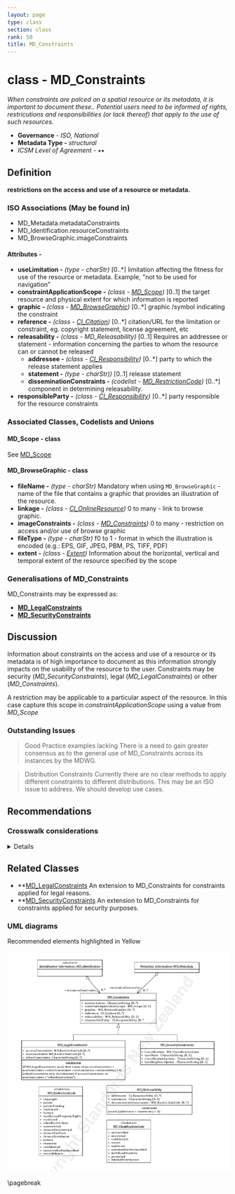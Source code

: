 ```yaml
---
layout: page
type: class
section: class
rank: 50
title: MD_Constraints
---
```

#  class - MD_Constraints
*When constraints are palced on a spatial resource or its metadata, it is important to document these.. Potential users need to be informed of rights, restricutions and responsibilities (or lack thereof) that apply to the use of such resources.*

- **Governance** -  *ISO, National*
- **Metadata Type -** *structural*
- *ICSM Level of Agreement* - ⭑⭑

## Definition

**restrictions on the access and use of a resource or metadata.**

### ISO Associations (May be found in) 

- MD_Metadata.metadataConstraints
- MD_Identification.resourceConstraints
- MD_BrowseGraphic.imageConstraints

#### Attributes -

- **useLimitation -** *(type - charStr)* [0..\*] limitation affecting the fitness for use of the resource or metadata. Example, "not to be used for navigation"
- **constraintApplicationScope -** *(class - [MD_Scope](./class-MD_Scope))* [0..1] the target resource and physical extent for which information is reported
- **graphic -** *(class - [MD_BrowseGraphic](http://wiki.esipfed.org/index.php/MD_BrowseGraphic))* [0..\*]  graphic /symbol indicating the constraint 
- **reference -** *(class - [CI_Citation](./class-CI_Citation))* [0..\*] citation/URL for the limitation or constraint, eg. copyright statement, license agreement, etc 
- **releasability -** *(class - MD_Releasability)*  [0..1]  Requires an addressee or statement - information concerning the parties to whom the resource can or cannot be released
  - **addressee -** *(class - [CI_Responsibility](./class-CI_Responsibility))* [0..\*]   party to which the release statement applies
  - **statement -** *(type - charStr))* [0..1]   release statement
  - **disseminationConstraints -** *(codelist - [MD_RestrictionCode](http://wiki.esipfed.org/index.php/ISO_19115_and_19115-2_CodeList_Dictionaries#MD_RestrictionCode))* [0..\*] component in determining releasability. 
- **responsibleParty -** *(class - [CI_Responsibility](./class-CI_Responsibility))* [0..\*] party responsible for the resource constraints

### Associated Classes, Codelists and Unions

#### MD_Scope - class

See [MD_Scope](./class-MD_Scope)

#### MD_BrowseGraphic - class

- **fileName -** *(type - charStr)* Mandatory when using `MD_BrowseGraphic` - name of the file that contains a graphic that provides an illustration of the resource. 
- **linkage -** *(class - [CI_OnlineResource](./class-CI_OnlineResource))*  0 to many - link to browse graphic.
- **imageConstraints -** *(class - [MD_Constraints](./class-md_constraints))*  0 to many - restriction on access and/or use of browse graphic
- **fileType -** *(type - charStr)* f0 to 1 - format in which the illustration is encoded (e.g.: EPS, GIF, JPEG, PBM, PS, TIFF, PDF)
- **extent -** *(class -  [Extent](./ResourceExtent))* Information about the horizontal, vertical and temporal extent of the resource specified by the scope

### Generalisations of MD_Constraints

MD_Constraints may be expressed as:

- **[MD_LegalConstraints](./class-MD_LegalConstraints)**
- **[MD_SecurityConstraints](./class-MD_SecurityConstraints)**
 

## Discussion

Information about constraints on the access and use of a resource or its metadata is of high importance to document as this information strongly impacts on the usability of the resource to the user. Constraints may be security (*MD_SecurityConstraints*), legal (*MD_LegalConstraints*) or other (*MD_Constraints*).

A restriction may be applicable to a particular aspect of the resource. In this case capture this scope in *constraintApplicationScope* using a value from *MD_Scope*

### Outstanding Issues

> Good Practice examples lacking
There is a need to gain greater consensus as to the general use of MD_Constraints across its instances by the MDWG.

> Distribution Constraints
Currently there are no clear methods to apply different constraints to different distributions. This may be an ISO issue to address. We should develop use cases.

## Recommendations

### Crosswalk considerations

<details>

#### ISO19139

- *MD_BrowseGraphic.imageConstraint* - This new element was added in order to allow the specification of constraints on a browse graphic associated with a resource.
- *MD_Constraints.constraintApplicationScope* -  This new element was added in order to allow description of constraints on a resource that vary in space and/or time and/or level.
- *MD_Constraints.graphic* - This new element was added in order to allow inclusion of a logo or other graphic that is associated with a particular constraint. 
- *MD_Constraints.reference* -  This new element was added in order to allow inclusion of a reference to more detailed information about a constraint.
- *MD_Constraints.releasability* -  This new element was added in order to allow specification of constraints that apply to specific people or organizations.
- *MD_Constraints.responsibleParty* - This new element was added in order to allow specification of people or organisations responsible for the constraints.
- *MD_Releasability* - This new class was added to provide information about resource release constraints

</details>

## Related Classes

- **[MD_LegalConstraints](./class-MD_LegalConstraints) An extension to MD_Constraints for constraints applied for legal reasons.
- **[MD_SecurityConstraints](./class-MD_SecurityConstraints) An extension to MD_Constraints for constraints applied for security purposes.

### UML diagrams

Recommended elements highlighted in Yellow

![MD_Constraints](../images/MD_ConstraintsUML.png)

\pagebreak
